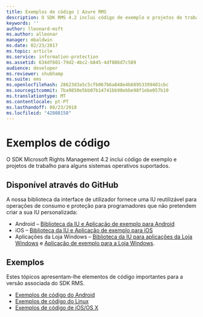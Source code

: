 ```yaml
---
title: Exemplos de código | Azure RMS
description: O SDK RMS 4.2 inclui código de exemplo e projetos de trabalho para alguns sistemas operativos suportados.
keywords: ''
author: lleonard-msft
ms.author: alleonar
manager: mbaldwin
ms.date: 02/23/2017
ms.topic: article
ms.service: information-protection
ms.assetid: 634df601-79d2-4bc2-b845-4df886d7c589
audience: developer
ms.reviewer: shubhamp
ms.suite: ems
ms.openlocfilehash: 28623d3a5c5cfb067b6a848e4b68953399401cbc
ms.sourcegitcommit: 7ba9850e5bb07b14741bb90ebbe98f1ebe057b10
ms.translationtype: MT
ms.contentlocale: pt-PT
ms.lasthandoff: 08/23/2018
ms.locfileid: "42808158"
---
```

# <a name="code-examples"></a>Exemplos de código

O SDK Microsoft Rights Management 4.2 inclui código de exemplo e projetos de trabalho para alguns sistemas operativos suportados.

## <a name="available-via-github"></a>Disponível através do GitHub ##
A nossa biblioteca da interface de utilizador fornece uma IU reutilizável para operações de consumo e proteção para programadores que não pretendem criar a sua IU personalizada:

- Android – [Biblioteca da IU e Aplicação de exemplo para Android](https://github.com/AzureAD/rms-sdk-ui-for-android)
- iOS – [Biblioteca da IU e Aplicação de exemplo para iOS](https://github.com/AzureAD/rms-sdk-ui-for-ios)
- Aplicações da Loja Windows – [Biblioteca da IU para aplicações da Loja Windows](https://github.com/AzureAD/rms-sdk-ui-for-windowsstore) e [Aplicação de exemplo para a Loja Windows](https://github.com/AzureADSamples/rms-samples-for-windowsstore).

## <a name="examples"></a>Exemplos ##
Estes tópicos apresentam-lhe elementos de código importantes para a versão associada do SDK RMS.
- [Exemplos de código do Android](android-code.md)
- [Exemplos de código do Linux](linux-c-code-examples.md)
- [Exemplos de código de iOS/OS X](ios-os-x-code-examples.md)
